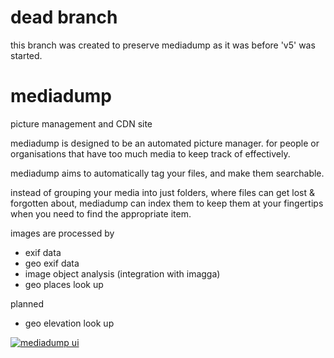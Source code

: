 # dead branch

this branch was created to preserve mediadump as it was before 'v5' was started.

mediadump
=========

picture management and CDN site


mediadump is designed to be an automated picture manager. for people or organisations that have too much media to keep track of effectively.

mediadump aims to automatically tag your files, and make them searchable.

instead of grouping your media into just folders, where files can get lost & forgotten about, mediadump can index them to keep them at your fingertips when you need to find the appropriate item.


images are processed by
- exif data
- geo exif data
- image object analysis (integration with imagga)
- geo places look up

planned
- geo elevation look up

[![mediadump ui](https://pbs.twimg.com/media/B47iyrcIIAEB21K.png:large)](https://pbs.twimg.com/media/B47iyrcIIAEB21K.png:large)